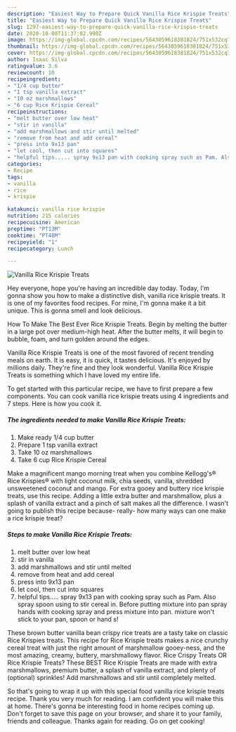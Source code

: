 ```yaml
---
description: "Easiest Way to Prepare Quick Vanilla Rice Krispie Treats"
title: "Easiest Way to Prepare Quick Vanilla Rice Krispie Treats"
slug: 1297-easiest-way-to-prepare-quick-vanilla-rice-krispie-treats
date: 2020-10-08T11:37:02.990Z
image: https://img-global.cpcdn.com/recipes/5643059618381824/751x532cq70/vanilla-rice-krispie-treats-recipe-main-photo.jpg
thumbnail: https://img-global.cpcdn.com/recipes/5643059618381824/751x532cq70/vanilla-rice-krispie-treats-recipe-main-photo.jpg
cover: https://img-global.cpcdn.com/recipes/5643059618381824/751x532cq70/vanilla-rice-krispie-treats-recipe-main-photo.jpg
author: Isaac Silva
ratingvalue: 3.6
reviewcount: 10
recipeingredient:
- "1/4 cup butter"
- "1 tsp vanilla extract"
- "10 oz marshmallows"
- "6 cup Rice Krispie Cereal"
recipeinstructions:
- "melt butter over low heat"
- "stir in vanilla"
- "add marshmallows and stir until melted"
- "remove from heat and add cereal"
- "press into 9x13 pan"
- "let cool, then cut into squares"
- "helpful tips..... spray 9x13 pan with cooking spray such as Pam. Also spray spoon using to stir cereal in.   Before putting mixture into pan spray hands with cooking spray and press mixture into pan. mixture won&#39;t stick to your pan, spoon or hand s!"
categories:
- Recipe
tags:
- vanilla
- rice
- krispie

katakunci: vanilla rice krispie 
nutrition: 215 calories
recipecuisine: American
preptime: "PT13M"
cooktime: "PT48M"
recipeyield: "1"
recipecategory: Lunch

---
```



![Vanilla Rice Krispie Treats](https://img-global.cpcdn.com/recipes/5643059618381824/751x532cq70/vanilla-rice-krispie-treats-recipe-main-photo.jpg)

Hey everyone, hope you're having an incredible day today. Today, I'm gonna show you how to make a distinctive dish, vanilla rice krispie treats. It is one of my favorites food recipes. For mine, I'm gonna make it a bit unique. This is gonna smell and look delicious.

How To Make The Best Ever Rice Krispie Treats. Begin by melting the butter in a large pot over medium-high heat. After the butter melts, it will begin to bubble, foam, and turn golden around the edges.

Vanilla Rice Krispie Treats is one of the most favored of recent trending meals on earth. It is easy, it is quick, it tastes delicious. It's enjoyed by millions daily. They're fine and they look wonderful. Vanilla Rice Krispie Treats is something which I have loved my entire life.


To get started with this particular recipe, we have to first prepare a few components. You can cook vanilla rice krispie treats using 4 ingredients and 7 steps. Here is how you cook it.

<!--inarticleads1-->

##### The ingredients needed to make Vanilla Rice Krispie Treats:

1. Make ready 1/4 cup butter
1. Prepare 1 tsp vanilla extract
1. Take 10 oz marshmallows
1. Take 6 cup Rice Krispie Cereal


Make a magnificent mango morning treat when you combine Kellogg&#39;s® Rice Krispies® with light coconut milk, chia seeds, vanilla, shredded unsweetened coconut and mango. For extra gooey and buttery rice krispie treats, use this recipe. Adding a little extra butter and marshmallow, plus a splash of vanilla extract and a pinch of salt makes all the difference. I wasn&#39;t going to publish this recipe because- really- how many ways can one make a rice krispie treat? 

<!--inarticleads2-->

##### Steps to make Vanilla Rice Krispie Treats:

1. melt butter over low heat
1. stir in vanilla
1. add marshmallows and stir until melted
1. remove from heat and add cereal
1. press into 9x13 pan
1. let cool, then cut into squares
1. helpful tips..... spray 9x13 pan with cooking spray such as Pam. Also spray spoon using to stir cereal in.   Before putting mixture into pan spray hands with cooking spray and press mixture into pan. mixture won&#39;t stick to your pan, spoon or hand s!


These brown butter vanilla bean crispy rice treats are a tasty take on classic Rice Krispies treats. This recipe for Rice Krispie treats makes a nice crunchy cereal treat with just the right amount of marshmallow gooey-ness, and the most amazing, creamy, buttery, marshmallowy flavor. Rice Crispy Treats OR Rice Krispie Treats? These BEST Rice Krispie Treats are made with extra marshmallows, premium butter, a splash of vanilla extract, and plenty of (optional) sprinkles! Add marshmallows and stir until completely melted. 

So that's going to wrap it up with this special food vanilla rice krispie treats recipe. Thank you very much for reading. I am confident you will make this at home. There's gonna be interesting food in home recipes coming up. Don't forget to save this page on your browser, and share it to your family, friends and colleague. Thanks again for reading. Go on get cooking!
